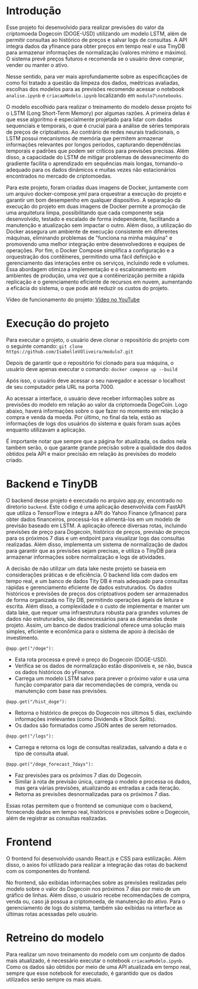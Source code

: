 # Introdução

Esse projeto foi desenvolvido para realizar previsões do valor da criptomoeda Dogecoin (DOGE-USD) utilizando um modelo LSTM, além de permitir consultas ao histórico de preços e salvar logs de consultas. A API integra dados da yfinance para obter preços em tempo real e usa TinyDB para armazenar informações de normalização (valores mínimo e máximo). O sistema prevê preços futuros e recomenda se o usuário deve comprar, vender ou manter o ativo.

Nesse sentido, para ver mais aprofundamente sobre as especificações de como foi tratado a questão da limpeza dos dados, meétricas avaliadas, escolhas dos modelos para as previsões recomendo acessar o notebook `analise.ipynb` e `criacaoModelo.ipynb` localizando em `modulo7\notebooks`.

O modelo escolhido para realizar o treinamento do modelo desse projeto foi o LSTM (Long Short-Term Memory) por algumas razões. A primeira delas é que esse algoritmo é especialmente projetado para lidar com dados sequenciais e temporais, o que é crucial para a análise de séries temporais de preços de criptoativos.  Ao contrário de redes neurais tradicionais, o LSTM possui mecanismos de memória que permitem armazenar informações relevantes por longos períodos, capturando dependências temporais e padrões que podem ser críticos para previsões precisas. Além disso, a capacidade do LSTM de mitigar problemas de desvanecimento do gradiente facilita o aprendizado em sequências mais longas, tornando-o adequado para os dados dinâmicos e muitas vezes não estacionários encontrados no mercado de criptomoedas. 

Para este projeto, foram criadas duas imagens de Docker, juntamente com um arquivo docker-compose.yml para orquestrar a execução do projeto e garantir um bom desempenho em qualquer dispositivo. A separação da execução do projeto em duas imagens de Docker permite a promoção de uma arquitetura limpa, possibilitando que cada componente seja desenvolvido, testado e escalado de forma independente, facilitando a manutenção e atualização sem impactar o outro. Além disso, a utilização do Docker assegura um ambiente de execução consistente em diferentes máquinas, eliminando problemas de "funciona na minha máquina" e promovendo uma melhor integração entre desenvolvedores e equipes de operações. Por fim, o Docker Compose simplifica a configuração e a orquestração dos contêineres, permitindo uma fácil definição e gerenciamento das interações entre os serviços, incluindo rede e volumes. Essa abordagem otimiza a implementação e o escalonamento em ambientes de produção, uma vez que a contêinerização permite a rápida replicação e o gerenciamento eficiente de recursos em nuvem, aumentando a eficácia do sistema, o que pode até reduzir os custos do projeto.

Vídeo de funcionamento do projeto: [Vídeo no YouTube](https://youtu.be/3oJpZ8vf8SI)

# Execução do projeto

Para executar o projeto, o usuário deve clonar o repositório do projeto com o seguinte comando: `git clone https://github.com/IsabelleVOliveira/modulo7.git`


Depois de garantir que o repositório foi clonado para sua máquina, o usuário deve apenas executar o comando: 
`docker compose up --build`


Após isso, o usuário deve acessar o seu navegador e acessar o localhost de seu computador pela URL na porta 7000.

Ao acessar a interface, o usuário deve receber informações sobre as previsões do modelo em relação ao valor da criptomoeda DogeCoin. Logo abaixo, haverá informações sobre o que fazer no momento em relação à compra e venda da moeda. Por último, no final da tela, estão as informações de logs dos usuários do sistema e quais foram suas ações enquanto utilizavam a aplicação.

É importante notar que sempre que a página for atualizada, os dados nela também serão, o que garante grande precisão sobre a qualidade dos dados obtidos pela API e maior precisão em relação às previsões do modelo criado.

# Backend e TinyDB

O backend desse projeto é executado no arquivo app.py, encontrado no diretorio `backend`. Este código é uma aplicação desenvolvida com FastAPI que utiliza o TensorFlow e integra a API do Yahoo Finance (yfinance) para obter dados financeiros, processá-los e alimentá-los em um modelo de previsão baseado em LSTM. A aplicação oferece diversas rotas, incluindo previsões de preço para Dogecoin, histórico de preços, previsão de preços para os próximos 7 dias e um endpoint para visualizar logs das consultas realizadas. Além disso, implementa um sistema de normalização de dados para garantir que as previsões sejam precisas, e utiliza o TinyDB para armazenar informações sobre normalização e logs de atividades.

A decisão de não utilizar um data lake neste projeto se baseia em considerações práticas e de eficiência. O backend lida com dados em tempo real, e um banco de dados Tity DB é mais adequado para consultas rápidas e gerenciamento eficiente de dados estruturados. Os dados históricos e previsões de preços dos criptoativos podem ser armazenados de forma organizada no Tity DB, permitindo operações ágeis de leitura e escrita. Além disso, a complexidade e o custo de implementar e manter um data lake, que requer uma infraestrutura robusta para grandes volumes de dados não estruturados, são desnecessários para as demandas deste projeto. Assim, um banco de dados tradicional oferece uma solução mais simples, eficiente e econômica para o sistema de apoio à decisão de investimento.

``@app.get("/doge"):
``
 - Esta rota processa e prevê o preço do Dogecoin (DOGE-USD).
 - Verifica se os dados de normalização estão disponíveis e, se não, busca os dados históricos do yFinance.
 - Carrega um modelo LSTM salvo para prever o próximo valor e usa uma função comparator para dar recomendações de compra, venda ou manutenção com base nas previsões.

`` @app.get("/hist_doge"):
``
 - Retorna o histórico de preços do Dogecoin nos últimos 5 dias, excluindo informações irrelevantes (como Dividends e Stock Splits).
 - Os dados são formatados como JSON antes de serem retornados.


``@app.get("/logs"):
``
 - Carrega e retorna os logs de consultas realizadas, salvando a data e o tipo de consulta atual.

``@app.get("/doge_forecast_7days"):``

 - Faz previsões para os próximos 7 dias do Dogecoin.
 - Similar à rota de previsão única, carrega o modelo e processa os dados, mas gera várias previsões, atualizando as entradas a cada iteração.
 - Retorna as previsões desnormalizadas para os próximos 7 dias.

 Essas rotas permitem que o frontend se comunique com o backend, fornecendo dados em tempo real, históricos e previsões sobre o Dogecoin, além de registrar as consultas realizadas.

 # Frontend

O frontend foi desenvolvido usando React.js e CSS para estilização. Além disso, o axios foi utilizado para realizar a integração das rotas do backend com os componentes do frontend.

No frontend, são exibidas informações sobre as previsões realizadas pelo modelo sobre o valor do Dogecoin nos próximos 7 dias por meio de um gráfico de linhas. Além disso, o usuário recebe recomendações de compra, venda ou, caso já possua a criptomoeda, de manutenção do ativo. Para o gerenciamento de logs do sistema, também são exibidas na interface as últimas rotas acessadas pelo usuário.

 # Retreino do modelo

 Para realizar um novo treinamento do modelo com um conjunto de dados mais atualizado, é necessário executar o notebook `criacaoModelo.ipynb`. Como os dados são obtidos por meio de uma API atualizada em tempo real, sempre que esse notebook for executado, é garantido que os dados utilizados serão sempre os mais atuais.
